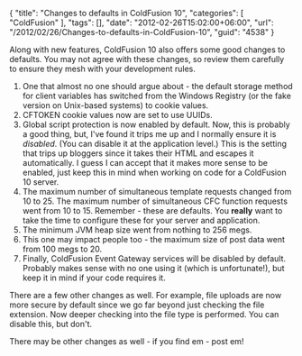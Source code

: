 {
	"title": "Changes to defaults in ColdFusion 10",
	"categories": [
		"ColdFusion"
	],
	"tags": [],
	"date": "2012-02-26T15:02:00+06:00",
	"url": "/2012/02/26/Changes-to-defaults-in-ColdFusion-10",
	"guid": "4538"
}

Along with new features, ColdFusion 10 also offers some good changes to defaults. You may not agree with these changes, so review them carefully to ensure they mesh with your development rules.
<!--more-->
<ol>
<li>One that almost no one should argue about - the default storage method for client variables has switched from the Windows Registry (or the fake version on Unix-based systems) to cookie values.
<li>CFTOKEN cookie values now are set to use UUIDs. 
<li>Global script protection is now enabled by default. Now, this is probably a good thing, but, I've found it trips me up and I normally ensure it is <i>disabled</i>. (You can disable it at the application level.) This is the setting that trips up bloggers since it takes their HTML and escapes it automatically. I guess I can accept that it makes more sense to be enabled, just keep this in mind when working on code for a ColdFusion 10 server.
<li>The maximum number of simultaneous template requests changed from 10 to 25. The maximum number of simultaneous CFC function requests went from 10 to 15. Remember - these are defaults. You <b>really</b> want to take the time to configure these for your server and application.
<li>The minimum JVM heap size went from nothing to 256 megs.
<li>This one may impact people too - the maximum size of post data went from 100 megs to 20. 
<li>Finally, ColdFusion Event Gateway services will be disabled by default. Probably makes sense with no one using it (which is unfortunate!), but keep it in mind if your code requires it.
</ol>

There are a few other changes as well. For example, file uploads are now more secure by default since we go far beyond just checking the file extension. Now deeper checking into the file type is performed. You can disable this, but don't. 

There may be other changes as well - if you find em - post em!